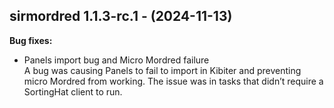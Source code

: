 ## sirmordred 1.1.3-rc.1 - (2024-11-13)

**Bug fixes:**

 * Panels import bug and Micro Mordred failure\
   A bug was causing Panels to fail to import in Kibiter and preventing
   micro Mordred from working. The issue was in tasks that didn’t require
   a SortingHat client to run.

